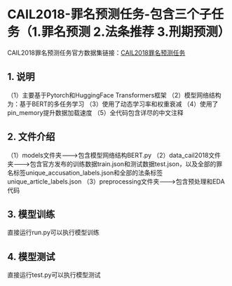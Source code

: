 # CAIL2018-罪名预测任务-包含三个子任务（1.罪名预测 2.法条推荐 3.刑期预测）




CAIL2018罪名预测任务官方数据集链接：[CAIL2018罪名预测任务](https://github.com/thunlp/CAIL "CAIL2018罪名预测任务")
## 1. 说明

（1）主要基于Pytorch和HuggingFace Transformers框架
（2）模型网络结构为：基于BERT的多任务学习
（3）使用了动态学习率和权重衰减
（4）使用了pin_memory提升数据加载速度
（5）全代码包含详尽的中文注释

## 2. 文件介绍

（1）models文件夹--->包含模型网络结构BERT.py
（2）data_cail2018文件夹--->包含官方发布的训练数据train.json和测试数据test.json，以及全部的罪名标签unique_accusation_labels.json和全部的法条标签unique_article_labels.json
（3）preprocessing文件夹--->包含预处理和EDA代码

## 3. 模型训练
直接运行run.py可以执行模型训练

## 4. 模型测试
直接运行test.py可以执行模型测试
